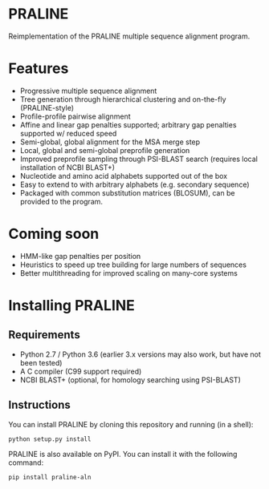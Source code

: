 # PRALINE

Reimplementation of the PRALINE multiple sequence alignment program.

# Features

* Progressive multiple sequence alignment
* Tree generation through hierarchical clustering and on-the-fly (PRALINE-style)
* Profile-profile pairwise alignment
* Affine and linear gap penalties supported; arbitrary gap penalties supported w/ reduced speed
* Semi-global, global alignment for the MSA merge step
* Local, global and semi-global preprofile generation
* Improved preprofile sampling through PSI-BLAST search (requires local installation of NCBI BLAST+)
* Nucleotide and amino acid alphabets supported out of the box
* Easy to extend to with arbitrary alphabets (e.g. secondary sequence)
* Packaged with common substitution matrices (BLOSUM), can be provided to the program.

# Coming soon

* HMM-like gap penalties per position
* Heuristics to speed up tree building for large numbers of sequences
* Better multithreading for improved scaling on many-core systems

# Installing PRALINE

## Requirements

* Python 2.7 / Python 3.6 (earlier 3.x versions may also work, but have not been tested)
* A C compiler (C99 support required)
* NCBI BLAST+ (optional, for homology searching using PSI-BLAST)

## Instructions

You can install PRALINE by cloning this repository and running (in a shell):

`python setup.py install`

PRALINE is also available on PyPI. You can install it with the following command:

`pip install praline-aln`
